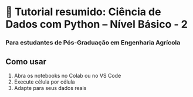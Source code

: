 # 🌾 Tutorial resumido: Ciência de Dados com Python – Nível Básico - 2
### Para estudantes de Pós-Graduação em Engenharia Agrícola

## Como usar
1. Abra os notebooks no Colab ou no VS Code
2. Execute célula por célula
3. Adapte para seus dados reais
